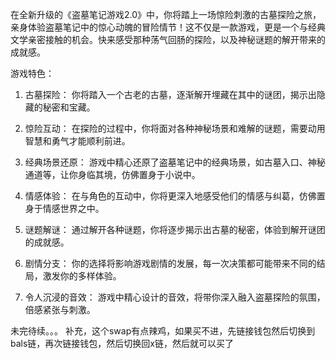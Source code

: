 在全新升级的《盗墓笔记游戏2.0》中，你将踏上一场惊险刺激的古墓探险之旅，亲身体验盗墓笔记中的惊心动魄的冒险情节！这不仅是一款游戏，更是一个与经典文学亲密接触的机会。快来感受那种荡气回肠的探险，以及神秘谜题的解开带来的成就感。

游戏特色：

1. 古墓探险： 你将踏入一个古老的古墓，逐渐解开埋藏在其中的谜团，揭示出隐藏的秘密和宝藏。

2. 惊险互动： 在探险的过程中，你将面对各种神秘场景和难解的谜题，需要动用智慧和勇气才能顺利前进。

3. 经典场景还原： 游戏中精心还原了盗墓笔记中的经典场景，如古墓入口、神秘通道等，让你身临其境，仿佛置身于小说中。

4. 情感体验： 在与角色的互动中，你将更深入地感受他们的情感与纠葛，仿佛置身于情感世界之中。

5. 谜题解谜： 通过解开各种谜题，你将逐步揭示出古墓的秘密，体验到解开谜团的成就感。

6. 剧情分支： 你的选择将影响游戏剧情的发展，每一次决策都可能带来不同的结局，激发你的多样体验。

7. 令人沉浸的音效： 游戏中精心设计的音效，将带你深入融入盗墓探险的氛围，倍感紧张与刺激。

未完待续。。。
补充，这个swap有点辣鸡，如果买不进，先链接钱包然后切换到bals链，再次链接钱包，然后切换回x链，然后就可以买了
